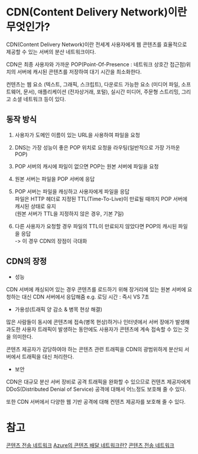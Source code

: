 #   CDN(Content Delivery Network)이란 무엇인가?

CDN(Content Delivery Network)이란 전세계 사용자에게 웹 콘텐츠를 효율적으로 제공할 수 있는 서버의 분산 네트워크이다.

CDN은 최종 사용자와 가까운 POP(Point-Of-Presence : 네트워크 상호간 접근점)위치의 서버에 캐시된 콘텐츠를 저장하여 대기 시간을 최소화한다.

컨텐츠는 웹 요소 (텍스트, 그래픽, 스크립트), 다운로드 가능한 요소 (미디어 파일, 소프트웨어, 문서), 애플리케이션 (전자상거래, 포털), 실시간 미디어, 주문형 스트리밍, 그리고 소셜 네트워크 등이 있다.


##  동작 방식

1.  사용자가 도메인 이름이 있는 URL을 사용하여 파일을 요청

2.  DNS는 가장 성능이 좋은 POP 위치로 요청을 라우팅(일반적으로 가장 가까운 POP)

3.  POP 서버의 캐시에 파일이 없으면 POP는 원본 서버에 파일을 요청

4.  원본 서버는 파일을 POP 서버에 응답

5.  POP 서버는 파일을 캐싱하고 사용자에게 파일을 응답  
    파일은 HTTP 헤더로 지정된 TTL(Time-To-Live)이 만료될 때까지 POP 서버에 캐시된 상태로 유지  
    (원본 서버가 TTL을 지정하지 않은 경우, 기본 7일)  

6.  다른 사용자가 요청할 경우 파일의 TTL이 만료되지 않았다면 POP의 캐시된 파일을 응답  
    -> 이 경우 CDN의 장점이 극대화


## CDN의 장정

-   성능

CDN 서버에 캐싱되어 있는 경우 콘텐츠를 로드하기 위해 장거리에 있는 원본 서버에 요청하는 대신 CDN 서버에서 응답해줌
e.g. 로딩 시간 : 즉시 VS 7초 

-   가용성(트래픽 양 감소 & 병목 현상 해결)

많은 사람들이 동시에 콘텐츠에 접속(병목 현상)하거나 인터넷에서 서버 장애가 발생해 과도한 사용자 트래픽이 발생하는 동안에도 사용자가 콘텐츠에 계속 접속할 수 있는 것을 의미한다.

콘텐츠 제공자가 감당하여야 하는 콘텐츠 관련 트래픽을 CDN의 광범위하게 분산되 서버에서 트래픽을 대신 처리한다.

-   보안

CDN은 대규모 분산 서버 장비로 공격 트래픽을 완화할 수 있으므로 컨텐츠 제공자에게 DDoS(Distributed Denial of Service) 공격에 대해서 어느정도 보호해 줄 수 있다.

또한 CDN 서버에서 다양한 웹 기반 공격에 대해 컨텐츠 제공자를 보호해 줄 수 있다.


#   참고

[콘텐츠 전송 네트워크](https://www.akamai.com/ko/our-thinking/cdn/what-is-a-cdn)
[Azure의 콘텐츠 배달 네트워크란?](https://docs.microsoft.com/ko-kr/azure/cdn/cdn-overview)
[콘텐츠 전송 네트워크](https://ko.wikipedia.org/wiki/%EC%BD%98%ED%85%90%EC%B8%A0_%EC%A0%84%EC%86%A1_%EB%84%A4%ED%8A%B8%EC%9B%8C%ED%81%AC)